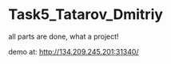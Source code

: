 # Task5_Tatarov_Dmitriy

all parts are done, what a project!

demo at: http://134.209.245.201:31340/
